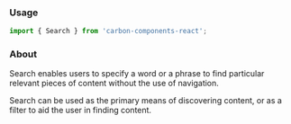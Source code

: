 ### Usage

```js
import { Search } from 'carbon-components-react';
```

### About

Search enables users to specify a word or a phrase to find particular relevant pieces of content without the use of navigation.

Search can be used as the primary means of discovering content, or as a filter to aid the user in finding content.
